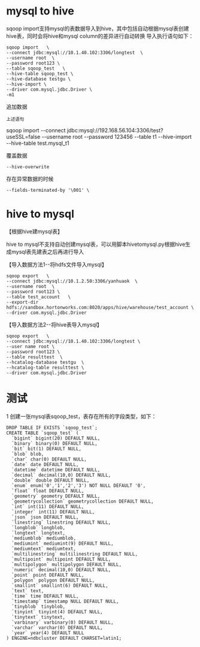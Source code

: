 # mysql to hive
sqoop import支持mysql的表数据导入到hive，其中包括自动根据mysql表创建hive表，同时会将hive和mysql column的差异进行自动转换
导入执行语句如下：
```shell
sqoop import   \
--connect jdbc:mysql://10.1.40.102:3306/longtest  \
--username root  \
--password root123 \
--table sqoop_test   \
--hive-table sqoop_test \
--hive-database testgu \
--hive-import \
--driver com.mysql.jdbc.Driver \
-m1
```
追加数据
```shell
上述语句
```
sqoop import --connect jdbc:mysql://192.168.56.104:3306/test?useSSL=false --username root --password 123456 --table t1 --hive-import --hive-table test.mysql_t1

覆盖数据
```shell
--hive-overwrite 
```

存在异常数据的时候
```shell
--fields-terminated-by '\001' \
```

# hive to mysql

【根据hive建mysql表】

hive to mysql不支持自动创建mysql表，可以用脚本hivetomysql.py根据hive生成mysql表先建表之后再进行导入

【导入数据方法1--将hdfs文件导入mysql】
```shell
sqoop export   \
--connect jdbc:mysql://10.1.2.50:3306/yanhuaok  \
--username root  \
--password root123 \
--table test_account   \
--export-dir hdfs://sandbox.hortonworks.com:8020/apps/hive/warehouse/test_account \
--driver com.mysql.jdbc.Driver 
```
【导入数据方法2--将hive表导入mysql】
```shell
sqoop export   \
--connect jdbc:mysql://10.1.40.102:3306/longtest \
--user name root \
--password root123 \
--table resulttest  \
--hcatalog-database testgu  \
--hcatalog-table resulttest \
--driver com.mysql.jdbc.Driver 
```

# 测试
1 创建一张mysql表sqoop_test，表存在所有的字段类型，如下：
```shell
DROP TABLE IF EXISTS `sqoop_test`;
CREATE TABLE `sqoop_test` (
  `bigint` bigint(20) DEFAULT NULL,
  `binary` binary(0) DEFAULT NULL,
  `bit` bit(1) DEFAULT NULL,
  `blob` blob,
  `char` char(0) DEFAULT NULL,
  `date` date DEFAULT NULL,
  `datetime` datetime DEFAULT NULL,
  `decimal` decimal(10,0) DEFAULT NULL,
  `double` double DEFAULT NULL,
  `enum` enum('0','1','2','3') NOT NULL DEFAULT '0',
  `float` float DEFAULT NULL,
  `geometry` geometry DEFAULT NULL,
  `geometrycollection` geometrycollection DEFAULT NULL,
  `int` int(11) DEFAULT NULL,
  `integer` int(11) DEFAULT NULL,
  `json` json DEFAULT NULL,
  `linestring` linestring DEFAULT NULL,
  `longblob` longblob,
  `longtext` longtext,
  `mediumblob` mediumblob,
  `mediumint` mediumint(9) DEFAULT NULL,
  `mediumtext` mediumtext,
  `multilinestring` multilinestring DEFAULT NULL,
  `multipoint` multipoint DEFAULT NULL,
  `multipolygon` multipolygon DEFAULT NULL,
  `numeric` decimal(10,0) DEFAULT NULL,
  `point` point DEFAULT NULL,
  `polygon` polygon DEFAULT NULL,
  `smallint` smallint(6) DEFAULT NULL,
  `text` text,
  `time` time DEFAULT NULL,
  `timestamp` timestamp NULL DEFAULT NULL,
  `tinyblob` tinyblob,
  `tinyint` tinyint(4) DEFAULT NULL,
  `tinytext` tinytext,
  `varbinary` varbinary(0) DEFAULT NULL,
  `varchar` varchar(0) DEFAULT NULL,
  `year` year(4) DEFAULT NULL
) ENGINE=ndbcluster DEFAULT CHARSET=latin1;
```

